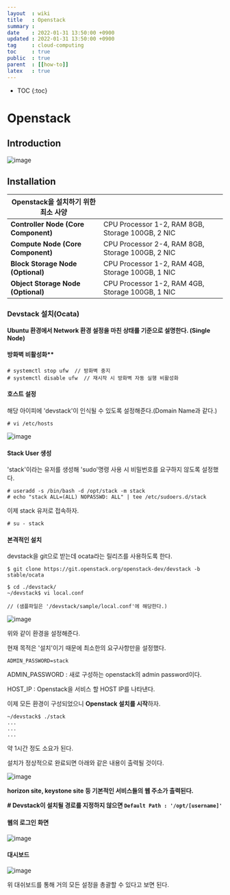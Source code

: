 ```yaml
---
layout  : wiki
title   : Openstack
summary :
date    : 2022-01-31 13:50:00 +0900
updated : 2022-01-31 13:50:00 +0900
tag     : cloud-computing
toc     : true
public  : true
parent  : [[how-to]]
latex   : true
---
```

* TOC
{:toc}

# Openstack
## Introduction
![image](https://user-images.githubusercontent.com/60500649/151739871-26778308-509d-4940-8be0-827ebbcf5ca8.png)

## Installation

|   **Openstack을 설치하기 위한 최소 사양**   |  |
| --- | --- |
|   **Controller Node (Core Component)**   |   CPU Processor 1-2, RAM 8GB, Storage 100GB, 2 NIC   |
|   **Compute Node (Core Component)**   |   CPU Processor 2-4, RAM 8GB, Storage 100GB, 2 NIC   |
|   **Block Storage Node (Optional)**   |   CPU Processor 1-2, RAM 4GB, Storage 100GB, 1 NIC   |
|   **Object Storage Node (Optional)**   |   CPU Processor 1-2, RAM 4GB, Storage 100GB, 1 NIC   |

### Devstack 설치(Ocata)

**Ubuntu 환경에서 Network 환경 설정을 마친 상태를 기준으로 설명한다. (Single Node)**

#### 방화벽 비활성화**
```
# systemctl stop ufw  // 방화벽 중지
# systemctl disable ufw  // 재시작 시 방화벽 자동 실행 비활성화
```

#### 호스트 설정
해당 아이피에 'devstack'이 인식될 수 있도록 설정해준다.(Domain Name과 같다.)
```
# vi /etc/hosts
```
![image](https://user-images.githubusercontent.com/60500649/151739894-424144be-7c91-4c77-9b5d-59336194c1f9.png)



#### Stack User 생성
'stack'이라는 유저를 생성해 'sudo'명령 사용 시 비밀번호를 요구하지 않도록 설정했다.
```
# useradd -s /bin/bash -d /opt/stack -m stack
# echo "stack ALL=(ALL) NOPASSWD: ALL" | tee /etc/sudoers.d/stack
```

이제 stack 유저로 접속하자.
```
# su - stack
```

#### 본격적인 설치

devstack을 git으로 받는데 ocata라는 릴리즈를 사용하도록 한다.
```
$ git clone https://git.openstack.org/openstack-dev/devstack -b stable/ocata
```

```
$ cd ./devstack/
~/devstack$ vi local.conf

// (샘플파일은 '/devstack/sample/local.conf'에 해당한다.)
```
![image](https://user-images.githubusercontent.com/60500649/151739920-c28f63bc-abea-4877-af89-f88f67b65431.png)


위와 같이 환경을 설정해준다.

현재 목적은 '설치'이기 때문에 최소한의 요구사항만을 설정했다.

```
ADMIN_PASSWORD=stack
```
ADMIN_PASSWORD : 새로 구성하는 openstack의 admin password이다.

HOST_IP : Openstack을 서비스 할 HOST IP를 나타낸다.


이제 모든 환경이 구성되었으니 **Openstack 설치를 시작**하자.

```
~/devstack$ ./stack
...
...
...
```

약 1시간 정도 소요가 된다.

설치가 정상적으로 완료되면 아래와 같은 내용이 출력될 것이다.

![image](https://user-images.githubusercontent.com/60500649/151739932-c8a41437-7e40-4536-affe-574e9b3dd087.png)


**horizon site, keystone site 등 기본적인 서비스들의 웹 주소가 출력된다.**

**# Devstack이 설치될 경로를 지정하지 않으면 `Default Path : '/opt/[username]'`**

#### 웹의 로그인 화면
![image](https://user-images.githubusercontent.com/60500649/151739948-ed8b722c-0654-44cb-85db-cfb4e1c85e20.png)


#### 대시보드
![image](https://user-images.githubusercontent.com/60500649/151740012-202c2cc8-6c52-4090-87bb-902836bb6502.png)


위 대쉬보드를 통해 거의 모든 설정을 총괄할 수 있다고 보면 된다.

